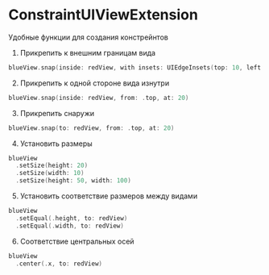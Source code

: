 # ConstraintUIViewExtension
Удобные функции для создания констрейнтов

1. Прикрепить к внешним границам вида
```swift
blueView.snap(inside: redView, with insets: UIEdgeInsets(top: 10, left: 10, bottom: 10, right: 10))
```

2. Прикрепить к одной стороне вида изнутри
```swift
blueView.snap(inside: redView, from: .top, at: 20)
```

3. Прикрепить снаружи 
```swift
blueView.snap(to: redView, from: .top, at: 20)
```

4. Установить размеры
```swift
blueView
  .setSize(height: 20)
  .setSize(width: 10)
  .setSize(height: 50, width: 100)
```

5. Установить соответствие размеров между видами
```swift
blueView
  .setEqual(.height, to: redView)
  .setEqual(.width, to: redView)
```

6. Соответствие центральных осей
```swift
blueView
  .center(.x, to: redView)
```
